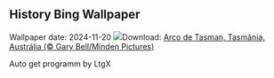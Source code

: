 ## History Bing Wallpaper
Wallpaper date: 2024-11-20
![](https://www.bing.com/th?id=OHR.TasmansArch_PT-BR8823523988_UHD.jpg&w=1000)Download: [Arco de Tasman, Tasmânia, Austrália (© Gary Bell/Minden Pictures)](https://www.bing.com/th?id=OHR.TasmansArch_PT-BR8823523988_UHD.jpg)

Auto get programm by LtgX
